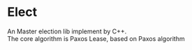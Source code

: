 # Elect
An Master election lib implement  by C++.  
The core algorithm is Paxos Lease, based on Paxos algorithm
